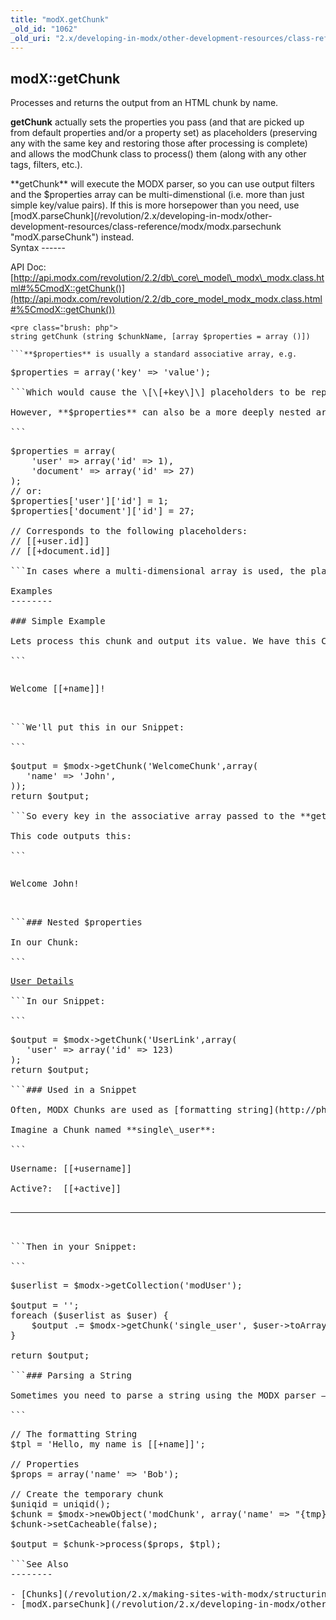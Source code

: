 ```yaml
---
title: "modX.getChunk"
_old_id: "1062"
_old_uri: "2.x/developing-in-modx/other-development-resources/class-reference/modx/modx.getchunk"
---
```


modX::getChunk
--------------

Processes and returns the output from an HTML chunk by name.

**getChunk** actually sets the properties you pass (and that are picked up from default properties and/or a property set) as placeholders (preserving any with the same key and restoring those after processing is complete) and allows the modChunk class to process() them (along with any other tags, filters, etc.).

<div class="info">**getChunk** will execute the MODX parser, so you can use output filters and the $properties array can be multi-dimenstional (i.e. more than just simple key/value pairs). If this is more horsepower than you need, use [modX.parseChunk](/revolution/2.x/developing-in-modx/other-development-resources/class-reference/modx/modx.parsechunk "modX.parseChunk") instead.</div>Syntax
------

API Doc: [http://api.modx.com/revolution/2.2/db\_core\_model\_modx\_modx.class.html#%5CmodX::getChunk()](http://api.modx.com/revolution/2.2/db_core_model_modx_modx.class.html#%5CmodX::getChunk())

```
<pre class="brush: php">
string getChunk (string $chunkName, [array $properties = array ()])

```**$properties** is usually a standard associative array, e.g.

```
<pre class="brush: php">
$properties = array('key' => 'value');

```Which would cause the \[\[+key\]\] placeholders to be replaced by the 'value'.

However, **$properties** can also be a more deeply nested array such as the kind that might be returned from certain getObject or getCollection queries, e.g.

```
<pre class="brush: php">
$properties = array(
    'user' => array('id' => 1),
    'document' => array('id' => 27)
);
// or:
$properties['user']['id'] = 1;
$properties['document']['id'] = 27;

// Corresponds to the following placeholders:
// [[+user.id]]
// [[+document.id]]

```In cases where a multi-dimensional array is used, the placeholder syntax changes to use a dot for each node in the array, e.g. \[\[+user.id\]\] and \[\[+document.id\]\]

Examples
--------

### Simple Example

Lets process this chunk and output its value. We have this Chunk, called "WelcomeChunk":

```
<pre class="brush: php">
<p>Welcome [[+name]]!</p>

```We'll put this in our Snippet:

```
<pre class="brush: php">
$output = $modx->getChunk('WelcomeChunk',array(
   'name' => 'John',
));
return $output;

```So every key in the associative array passed to the **getChunk** method corresponds to an available placeholder inside the chunk, e.g. \[\[+name\]\]

This code outputs this:

```
<pre class="brush: php">
<p>Welcome John!</p>

```### Nested $properties

In our Chunk:

```
<pre class="brush: php">
<a href="http://site.com/profile?user_id=[[+user.id]]!">User Details</a>

```In our Snippet:

```
<pre class="brush: php">
$output = $modx->getChunk('UserLink',array(
   'user' => array('id' => 123)
);
return $output;

```### Used in a Snippet

Often, MODX Chunks are used as [formatting string](http://php.net/manual/en/function.sprintf.php) by Snippets. To that end, you can make good use of xPDO's [toArray()](/xpdo/2.x/class-reference/xpdoobject/field-accessors/toarray "toArray") method.

Imagine a Chunk named **single\_user**:

```
<pre class="brush: php">
Username: [[+username]]<br/>
Active?:  [[+active]]<br/>
<hr/>

```Then in your Snippet:

```
<pre class="brush: php">
$userlist = $modx->getCollection('modUser');

$output = '';
foreach ($userlist as $user) {
    $output .= $modx->getChunk('single_user', $user->toArray() );
}

return $output;

```### Parsing a String

Sometimes you need to parse a string using the MODX parser – this does not use getChunk, but it is related. Using the MODX parser is a bit slower than using a simple str\_replace function, but it does let you use complex placeholders (e.g. to include another Chunk) and output filters etc. The trick is to create a temporary Chunk object, then run the **process** method on it.

```
<pre class="brush: php">
// The formatting String
$tpl = 'Hello, my name is [[+name]]';

// Properties
$props = array('name' => 'Bob');

// Create the temporary chunk
$uniqid = uniqid();
$chunk = $modx->newObject('modChunk', array('name' => "{tmp}-{$uniqid}"));
$chunk->setCacheable(false);

$output = $chunk->process($props, $tpl);

```See Also
--------

- [Chunks](/revolution/2.x/making-sites-with-modx/structuring-your-site/chunks "Chunks")
- [modX.parseChunk](/revolution/2.x/developing-in-modx/other-development-resources/class-reference/modx/modx.parsechunk "modX.parseChunk")